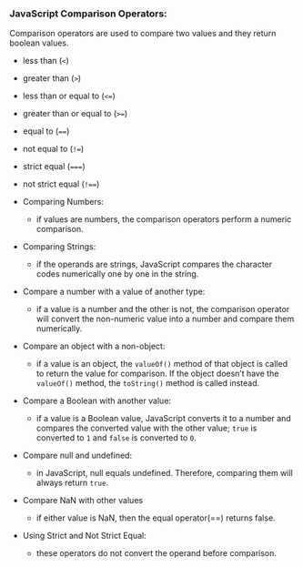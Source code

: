 <h3>JavaScript Comparison Operators:</h3>

Comparison operators are used to compare two values and they return boolean values.

- less than (`<`)
- greater than (`>`)
- less than or equal to (`<=`)
- greater than or equal to (`>=`)
- equal to (`==`)
- not equal to (`!=`)
- strict equal (`===`)
- not strict equal (`!==`)


- Comparing Numbers:
    * if values are numbers, the comparison operators perform a numeric comparison.
- Comparing Strings:
    * if the operands are strings, JavaScript compares the character codes numerically one by one in the string.
- Compare a number with a value of another type:
    * if a value is a number and the other is not, the comparison operator will convert the non-numeric value into a number and compare them numerically.
- Compare an object with a non-object:
    * if a value is an object, the `valueOf()` method of that object is called to return the value for comparison. If the object doesn’t have the `valueOf()` method, the `toString()` method is called instead.
- Compare a Boolean with another value:
    * if a value is a Boolean value, JavaScript converts it to a number and compares the converted value with the other value; `true` is converted to `1` and `false` is converted to `0`.
- Compare null and undefined:
    * in JavaScript, null equals undefined. Therefore, comparing them will always return `true`.
- Compare NaN with other values
    * if either value is NaN, then the equal operator(==) returns false.
- Using Strict and Not Strict Equal:
    * these operators do not convert the operand before comparison. 